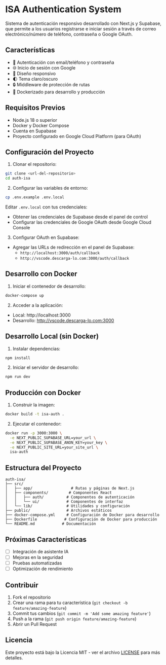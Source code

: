# ISA Authentication System

Sistema de autenticación responsivo desarrollado con Next.js y Supabase, que permite a los usuarios registrarse e iniciar sesión a través de correo electrónico/número de teléfono, contraseña o Google OAuth.

## Características

- 🔐 Autenticación con email/teléfono y contraseña
- 🌐 Inicio de sesión con Google
- 📱 Diseño responsivo
- 🌓 Tema claro/oscuro
- 🔒 Middleware de protección de rutas
- 🐳 Dockerizado para desarrollo y producción

## Requisitos Previos

- Node.js 18 o superior
- Docker y Docker Compose
- Cuenta en Supabase
- Proyecto configurado en Google Cloud Platform (para OAuth)

## Configuración del Proyecto

1. Clonar el repositorio:
```bash
git clone <url-del-repositorio>
cd auth-isa
```

2. Configurar las variables de entorno:
```bash
cp .env.example .env.local
```
Editar `.env.local` con tus credenciales:
- Obtener las credenciales de Supabase desde el panel de control
- Configurar las credenciales de Google OAuth desde Google Cloud Console

3. Configurar OAuth en Supabase:
- Agregar las URLs de redirección en el panel de Supabase:
  - `http://localhost:3000/auth/callback`
  - `http://vscode.descarga-lo.com:3000/auth/callback`

## Desarrollo con Docker

1. Iniciar el contenedor de desarrollo:
```bash
docker-compose up
```

2. Acceder a la aplicación:
- Local: http://localhost:3000
- Desarrollo: http://vscode.descarga-lo.com:3000

## Desarrollo Local (sin Docker)

1. Instalar dependencias:
```bash
npm install
```

2. Iniciar el servidor de desarrollo:
```bash
npm run dev
```

## Producción con Docker

1. Construir la imagen:
```bash
docker build -t isa-auth .
```

2. Ejecutar el contenedor:
```bash
docker run -p 3000:3000 \
  -e NEXT_PUBLIC_SUPABASE_URL=your_url \
  -e NEXT_PUBLIC_SUPABASE_ANON_KEY=your_key \
  -e NEXT_PUBLIC_SITE_URL=your_site_url \
  isa-auth
```

## Estructura del Proyecto

```
auth-isa/
├── src/
│   ├── app/                 # Rutas y páginas de Next.js
│   ├── components/         # Componentes React
│   │   ├── auth/          # Componentes de autenticación
│   │   └── ui/            # Componentes de interfaz
│   └── lib/               # Utilidades y configuración
├── public/                # Archivos estáticos
├── docker-compose.yml     # Configuración de Docker para desarrollo
├── Dockerfile            # Configuración de Docker para producción
└── README.md            # Documentación
```

## Próximas Características

- [ ] Integración de asistente IA
- [ ] Mejoras en la seguridad
- [ ] Pruebas automatizadas
- [ ] Optimización de rendimiento

## Contribuir

1. Fork el repositorio
2. Crear una rama para tu característica (`git checkout -b feature/amazing-feature`)
3. Commit tus cambios (`git commit -m 'Add some amazing feature'`)
4. Push a la rama (`git push origin feature/amazing-feature`)
5. Abrir un Pull Request

## Licencia

Este proyecto está bajo la Licencia MIT - ver el archivo [LICENSE](LICENSE) para más detalles.
